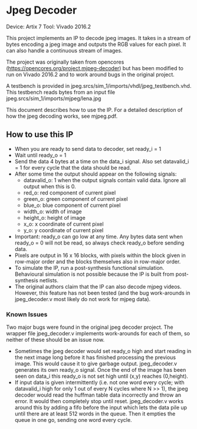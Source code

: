 # Jpeg Decoder

Device: Artix 7 
Tool: Vivado 2016.2

This project implements an IP to decode jpeg images. It takes in a stream of bytes encoding a jpeg 
image and outputs the RGB values for each pixel. It can also handle a continuous stream of images. 

The project was originally taken from opencores (https://opencores.org/project,mjpeg-decoder) but 
has been modified to run on Vivado 2016.2 and to work around bugs in the original project. 

A testbench is provided in jpeg.srcs/sim_1/imports/vhdl/jpeg_testbench.vhd. This testbench reads 
bytes from an input file jpeg.srcs/sim_1/imports/mjpeg/lena.jpg 

This document describes how to use the IP. For a detailed description of how the jpeg decoding 
works, see mjpeg.pdf. 

## How to use this IP 

* When you are ready to send data to decoder, set ready_i = 1
* Wait until ready_o = 1 
* Send the data 4 bytes at a time on the data_i signal. Also set datavalid_i = 1 for every cycle
	that the data should be read. 
* After some time the output should appear on the following signals:
  * datavalid_o: 1 when the output signals contain valid data. Ignore all output when this is 0.
  * red_o: red component of current pixel
  * green_o: green component of current pixel
  * blue_o: blue component of current pixel
  * width_o: width of image 
  * height_o: height of image 
  * x_o: x coordinate of current pixel
  * y_o: y coordinate of current pixel
* Important: ready_o can go low at any time. Any bytes data sent when ready_o = 0 will not be read,
   so always check ready_o before sending data. 
* Pixels are output in 16 x 16 blocks, with pixels within the block given in row-major order and 
	the blocks themselves also in row-major order. 
* To simulate the IP, run a post-synthesis functional simulation. Behavioural simulation is not 
  possible because the IP is built from post-synthesis netlists.
* The original authors claim that the IP can also decode mjpeg videos. However, this feature 
  has not been tested (and the bug work-arounds in jpeg_decoder.v most likely do not work for mjpeg
  data).

### Known Issues
Two major bugs were found in the original jpeg decoder project. The wrapper file jpeg_decoder.v 
implements work-arounds for each of them, so neither of these should be an issue now.
* Sometimes the jpeg decoder would set ready_o high and start reading in the next image long before 
  it has finished processing the previous image. This would cause it to give garbage output. 
  jpeg_decoder.v generates its own ready_o signal. Once the end of the image has been seen on 
  data_i this ready_o is not set high until (x,y) reaches (0,height). 
* If input data is given intermittently (i.e. not one word every cycle; with datavalid_i high for only
  1 out of every N cycles where N >> 1), the jpeg decoder would read the huffman table data incorrectly 
  and throw an error. It would then completely stop until reset. jpeg_decoder.v works around this by 
  adding a fifo before the input which lets the data pile up until there are at least 512 words in 
  the queue. Then it empties the queue in one go, sending one word every cycle. 
